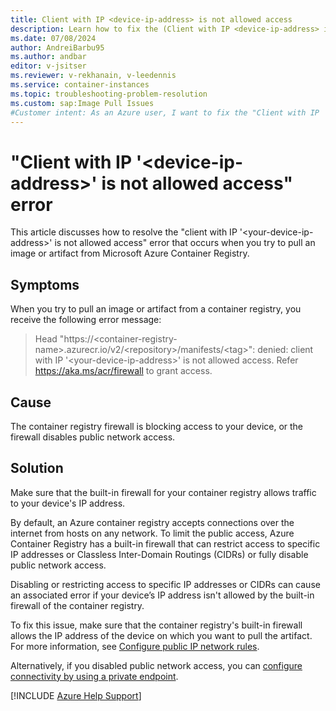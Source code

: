 ```yaml
---
title: Client with IP <device-ip-address> is not allowed access
description: Learn how to fix the (Client with IP <device-ip-address> is not allowed access) error message when you pull an image or artifact from Azure Container Registry.
ms.date: 07/08/2024
author: AndreiBarbu95
ms.author: andbar
editor: v-jsitser
ms.reviewer: v-rekhanain, v-leedennis
ms.service: container-instances
ms.topic: troubleshooting-problem-resolution
ms.custom: sap:Image Pull Issues
#Customer intent: As an Azure user, I want to fix the "Client with IP '<device-ip-address>' is not allowed access" error so that I can successfully pull an image or artifact from Azure Container Registry.
---
```

# "Client with IP '\<device-ip-address>' is not allowed access" error

This article discusses how to resolve the "client with IP '\<your-device-ip-address>' is not allowed access" error that occurs when you try to pull an image or artifact from Microsoft Azure Container Registry.

## Symptoms

When you try to pull an image or artifact from a container registry, you receive the following error message:

> Head "https\://\<container-registry-name>.azurecr.io/v2/\<repository>/manifests/\<tag>": denied: client with IP '\<your-device-ip-address>' is not allowed access. Refer <https://aka.ms/acr/firewall> to grant access.

## Cause

The container registry firewall is blocking access to your device, or the firewall disables public network access.

## Solution

Make sure that the built-in firewall for your container registry allows traffic to your device's IP address.

By default, an Azure container registry accepts connections over the internet from hosts on any network. To limit the public access, Azure Container Registry has a built-in firewall that can restrict access to specific IP addresses or Classless Inter-Domain Routings (CIDRs) or fully disable public network access.

Disabling or restricting access to specific IP addresses or CIDRs can cause an associated error if your device’s IP address isn't allowed by the built-in firewall of the container registry.

To fix this issue, make sure that the container registry's built-in firewall allows the IP address of the device on which you want to pull the artifact. For more information, see [Configure public IP network rules](/azure/container-registry/container-registry-access-selected-networks).

Alternatively, if you disabled public network access, you can [configure connectivity by using a private endpoint](/azure/container-registry/container-registry-private-link).

[!INCLUDE [Azure Help Support](../../includes/azure-help-support.md)]

